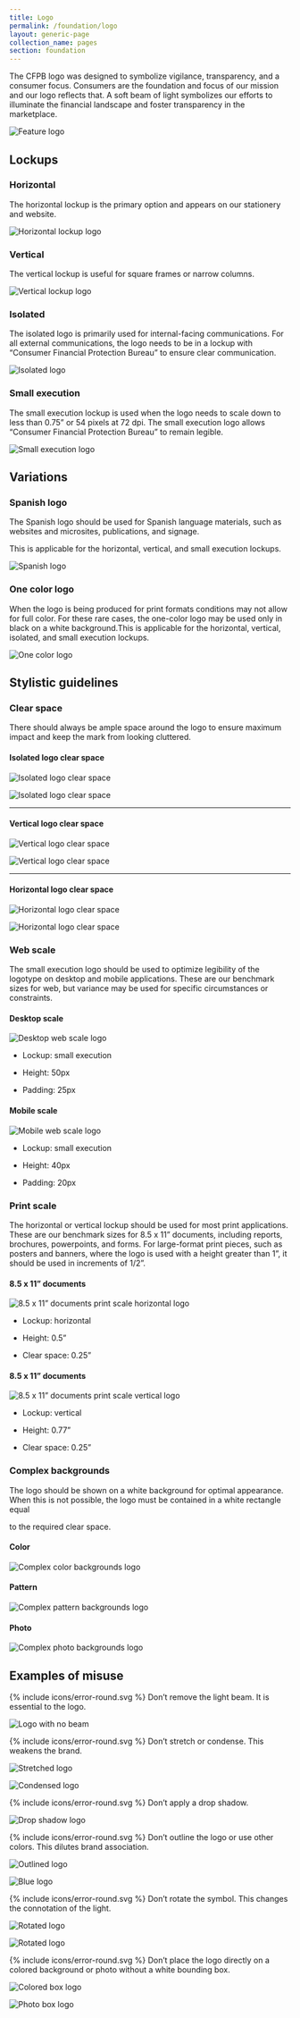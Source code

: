 ```yaml
---
title: Logo
permalink: /foundation/logo
layout: generic-page
collection_name: pages
section: foundation
---
```

<div class="content-67 content-first" markdown="1">


The CFPB logo was designed to symbolize vigilance, transparency, and a
consumer focus. Consumers are the foundation and focus of our mission and our
logo reflects that. A soft beam of light symbolizes our efforts to illuminate
the financial landscape and foster transparency in the marketplace.


</div>


<div class="content-33 content-last" markdown="1">


![Feature
logo](https://cfpb.github.io/design-manual/static/img/logo/Logo0_@2.png)


</div>


## Lockups


<div class="content-33 content-first" markdown="1">


### Horizontal


The horizontal lockup is the primary option and appears on our stationery and website.


</div>


<div class="content-50 content-last" markdown="1">


![Horizontal lockup
logo](https://cfpb.github.io/design-manual/static/img/logo/Logo1_horizontal-lockup_@2.png
"Horizontal lockup logo")


</div>


<div class="content-33 content-first" markdown="1">


### Vertical


The vertical lockup is useful for square frames or narrow columns.


</div>


<div class="content-50 content-last" markdown="1">


![Vertical lockup
logo](https://cfpb.github.io/design-manual/static/img/logo/Logo1_vertical-lockup_@2.png
"Vertical lockup logo")


</div>


<div class="content-33 content-first" markdown="1">


### Isolated


The isolated logo is primarily used for internal-facing communications. For all external communications, the logo needs to be in a lockup with “Consumer Financial Protection Bureau” to ensure clear communication.


</div>


<div class="content-50 content-last" markdown="1">


![Isolated
logo](https://cfpb.github.io/design-manual/static/img/logo/Logo1_isolated-lockup_@2.png
"Isolated logo")


</div>


<div class="content-33 content-first" markdown="1">


### Small execution


The small execution lockup is used when the logo needs to scale down to less than 0.75” or 54 pixels at 72 dpi. The small execution logo allows “Consumer Financial Protection Bureau” to remain legible.


</div>


<div class="content-67 content-last" markdown="1">


![Small execution
logo](https://cfpb.github.io/design-manual/static/img/logo/Logo1_small-execution_@2.png
"Small execution logo")


</div>


## Variations


<div class="content-33 content-first" markdown="1">


### Spanish logo


The Spanish logo should be used for Spanish language materials, such as websites and microsites, publications, and signage.


This is applicable for the horizontal, vertical, and small execution lockups.


</div>


<div class="content-50 content-last" markdown="1">


![Spanish
logo](https://cfpb.github.io/design-manual/static/img/logo/Logo1_spanish_@2.png
"Spanish logo")


</div>


<div class="content-33 content-first" markdown="1">


### One color logo


When the logo is being produced for print formats conditions may not allow for full color. For these rare cases, the one-color logo may be used only in black on a white background.This is applicable for the horizontal, vertical, isolated, and small execution lockups.


</div>


<div class="content-50 content-last" markdown="1">


![One color
logo](https://cfpb.github.io/design-manual/static/img/logo/Logo1_one-color_@2.png
"One color logo")


</div>


## Stylistic guidelines


<div class="content-33 content-first" markdown="1">


### Clear space


There should always be ample space around the logo to ensure maximum impact and keep the mark from looking cluttered.


</div>


<div class="content-67 content-last" markdown="1">



#### Isolated logo clear space


<div class="content-50 content-first" markdown="1">


![Isolated logo clear
space](https://cfpb.github.io/design-manual/static/img/logo/Logo2.png
"Isolated logo clear space")


</div>


<div class="content-50 content-last" markdown="1">


![Isolated logo clear space](https://cfpb.github.io/design-manual/static/img/logo/Logo3.png "Isolated logo clear space")


</div>


---


#### Vertical logo clear space


<div class="content-50 content-first" markdown="1">


![Vertical logo clear space](https://cfpb.github.io/design-manual/static/img/logo/Logo4.png "Vertical logo clear space")


</div>


<div class="content-50 content-last" markdown="1">


![Vertical logo clear
space](https://cfpb.github.io/design-manual/static/img/logo/Logo5.png
"Vertical logo clear space")


</div>


---


#### Horizontal logo clear space


<div class="content-50 content-first" markdown="1">


![Horizontal logo clear
space](https://cfpb.github.io/design-manual/static/img/logo/Logo6.png
"Horizontal logo clear space")


</div>


<div class="content-50 content-last" markdown="1">


![Horizontal logo clear
space](https://cfpb.github.io/design-manual/static/img/logo/Logo7.png
"Horizontal logo clear space")


</div>


</div><!-- /.content-67 -->


<div class="content-33 content-first" markdown="1">


### Web scale


The small execution logo should be used to optimize legibility of the logotype
on desktop and mobile applications. These are our benchmark sizes for web, but
variance may be used for specific circumstances or constraints.


</div><!-- /.content-33 -->


<div class="content-67 content-last" markdown="1">


<div class="content-50 content-first" markdown="1">


#### Desktop scale


![Desktop web scale
logo](https://cfpb.github.io/design-manual/static/img/logo/Logo9.png "Desktop
web scale logo")


* Lockup: small execution

* Height: 50px

* Padding: 25px


</div>


<div class="content-50 content-last" markdown="1">


#### Mobile scale


![Mobile web scale
logo](https://cfpb.github.io/design-manual/static/img/logo/Logo10.png "Mobile
web scale logo")


* Lockup: small execution

* Height: 40px

* Padding: 20px


</div>


</div><!-- /.content-67 -->


<div class="content-33 content-first" markdown="1">


### Print scale


The horizontal or vertical lockup should be used for most print applications.
These are our benchmark sizes for 8.5 x 11” documents, including reports,
brochures, powerpoints, and forms. For large-format print pieces, such as
posters and banners, where the logo is used with a height greater than 1”, it
should be used in increments of 1/2”.


</div><!-- /.content-33 -->


<div class="content-67 content-last" markdown="1">


<div class="content-50 content-first" markdown="1">


#### 8.5 x 11” documents


![8.5 x 11” documents print scale horizontal
logo](https://cfpb.github.io/design-manual/static/img/logo/Logo11.png "8.5 x
11” documents print scale horizontal logo")


* Lockup: horizontal

* Height: 0.5”

* Clear space: 0.25”


</div>


<div class="content-50 content-last" markdown="1">


#### 8.5 x 11” documents


![8.5 x 11” documents print scale vertical
logo](https://cfpb.github.io/design-manual/static/img/logo/Logo12.png "8.5 x
11” documents print scale vertical logo")


* Lockup: vertical

* Height: 0.77”

* Clear space: 0.25”


</div>


</div><!-- /.content-67 -->


<div class="content-33 content-first" markdown="1">


### Complex backgrounds


The logo should be shown on a white background for optimal appearance. When
this is not possible, the logo must be contained in a white rectangle equal

to the required clear space.


</div><!-- /.content-33 -->


<div class="content-67 content-last" markdown="1">


#### Color

![Complex color backgrounds
logo](https://cfpb.github.io/design-manual/static/img/logo/Logo13.png "Complex
color backgrounds logo")


#### Pattern

![Complex pattern backgrounds
logo](https://cfpb.github.io/design-manual/static/img/logo/Logo14.png "Complex
pattern backgrounds logo")


#### Photo

![Complex photo backgrounds
logo](https://cfpb.github.io/design-manual/static/img/logo/Logo15.png "Complex
photo backgrounds logo")


</div><!-- /.content-67 -->


## Examples of misuse


<div class="content-33 content-first warning" markdown="1">


<p>{% include icons/error-round.svg %} Don’t remove the light beam. It is
essential to the logo.</p>


</div>


<div class="content-67 content-last" markdown="1">


<div class="content-50 content-first" markdown="1">


![Logo with no
beam](https://cfpb.github.io/design-manual/static/img/logo/Logo23.png "Logo
with no beam")


</div>


</div><!-- /.content-67 -->


<div class="content-33 content-first warning" markdown="1">


<p>{% include icons/error-round.svg %} Don’t stretch or condense. This weakens
the brand.</p>


</div><!-- /.content-33 -->


<div class="content-67 content-last" markdown="1">


<div class="content-50 content-first" markdown="1">


![Stretched
logo](https://cfpb.github.io/design-manual/static/img/logo/Logo16.png
"Stretched logo")


</div>


<div class="content-50 content-last" markdown="1">


![Condensed
logo](https://cfpb.github.io/design-manual/static/img/logo/Logo24.png
"Condensed logo")


</div>


</div><!-- /.content-67 -->


<div class="content-33 content-first warning" markdown="1">


<p>{% include icons/error-round.svg %} Don’t apply a drop shadow.</p>


</div><!-- /.content-33 -->


<div class="content-67 content-last" markdown="1">


<div class="content-50 content-first" markdown="1">

![Drop shadow
logo](https://cfpb.github.io/design-manual/static/img/logo/Logo17.png "Drop
shadow logo")

</div>


</div><!-- /.content-67 -->


<div class="content-33 content-first warning" markdown="1">


<p>{% include icons/error-round.svg %} Don’t outline the logo or use other
colors. This dilutes brand association.</p>


</div><!-- /.content-33 -->


<div class="content-67 content-last" markdown="1">


<div class="content-50 content-first" markdown="1">


![Outlined
logo](https://cfpb.github.io/design-manual/static/img/logo/Logo25.png
"Outlined logo")


</div>


<div class="content-50 content-last" markdown="1">


![Blue logo](https://cfpb.github.io/design-manual/static/img/logo/Logo18.png
"Blue logo")


</div>


</div><!-- /.content-67 -->


<div class="content-33 content-first warning" markdown="1">


<p>{% include icons/error-round.svg %} Don’t rotate the symbol. This changes
the connotation of the light.</p>


</div><!-- /.content-33 -->


<div class="content-67 content-last" markdown="1">


<div class="content-50 content-first" markdown="1">


![Rotated
logo](https://cfpb.github.io/design-manual/static/img/logo/Logo21.png "Rotated
logo")


</div>


<div class="content-50 content-last" markdown="1">


![Rotated
logo](https://cfpb.github.io/design-manual/static/img/logo/Logo22.png "Rotated
logo")


</div>


</div><!-- /.content-67 -->


<div class="content-33 content-first warning" markdown="1">


<p>{% include icons/error-round.svg %} Don’t place the logo directly on a
colored background or photo without a white bounding box.</p>


</div><!-- /.content-33 -->


<div class="content-67 content-last" markdown="1">


<div class="content-50 content-first" markdown="1">


![Colored box
logo](https://cfpb.github.io/design-manual/static/img/logo/Logo20.png "Colored
box logo")


</div>


<div class="content-50 content-last" markdown="1">


![Photo box
logo](https://cfpb.github.io/design-manual/static/img/logo/Logo19.png "Photo
box logo")


</div>


</div><!-- /.content-67 -->
